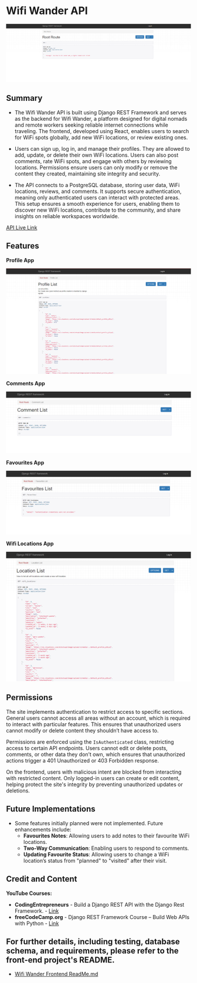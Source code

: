 # Wifi Wander API

![Website display on various devices](readme-pics/django-api-home.png)

## Summary

- The Wifi Wander API is built using Django REST Framework and serves as the backend for Wifi Wander, a platform designed for digital nomads and remote workers seeking reliable internet connections while traveling. The frontend, developed using React, enables users to search for WiFi spots globally, add new WiFi locations, or review existing ones.

- Users can sign up, log in, and manage their profiles. They are allowed to add, update, or delete their own WiFi locations. Users can also post comments, rate WiFi spots, and engage with others by reviewing locations. Permissions ensure users can only modify or remove the content they created, maintaining site integrity and security.

- The API connects to a PostgreSQL database, storing user data, WiFi locations, reviews, and comments. It supports secure authentication, meaning only authenticated users can interact with protected areas. This setup ensures a smooth experience for users, enabling them to discover new WiFi locations, contribute to the community, and share insights on reliable workspaces worldwide.

[API Live Link](https://wifi-wander-api-835560a3f6c2.herokuapp.com/)

## Features

**Profile App**

![Profile App Screenshot](readme-pics/django-api-profile.png)

**Comments App**

![Comments App Screenshot](readme-pics/django-api-comments.png)

**Favourites App**

![Favourites App Screenshot](readme-pics/django-api-favourites.png)

**Wifi Locations App**

![WiFi Locations App Screenshot](readme-pics/django-api-wifi-locations.png)

## Permissions

The site implements authentication to restrict access to specific sections. General users cannot access all areas without an account, which is required to interact with particular features. This ensures that unauthorized users cannot modify or delete content they shouldn’t have access to.

Permissions are enforced using the `IsAuthenticated` class, restricting access to certain API endpoints. Users cannot edit or delete posts, comments, or other data they don’t own, which ensures that unauthorized actions trigger a 401 Unauthorized or 403 Forbidden response.

On the frontend, users with malicious intent are blocked from interacting with restricted content. Only logged-in users can create or edit content, helping protect the site's integrity by preventing unauthorized updates or deletions.

## Future Implementations

- Some features initially planned were not implemented. Future enhancements include:
  - **Favourites Notes**: Allowing users to add notes to their favourite WiFi locations.
  - **Two-Way Communication**: Enabling users to respond to comments.
  - **Updating Favourite Status**: Allowing users to change a WiFi location’s status from "planned" to "visited" after their visit.

## Credit and Content

**YouTube Courses:**

- **CodingEntrepreneurs** - Build a Django REST API with the Django Rest Framework. - [Link](https://www.youtube.com/watch?v=c708Nf0cHrs)
- **freeCodeCamp.org** - Django REST Framework Course – Build Web APIs with Python - [Link](https://www.youtube.com/watch?v=tujhGdn1EMI)

## For further details, including testing, database schema, and requirements, please refer to the front-end project's README.

- [Wifi Wander Frontend ReadMe.md](https://github.com/GMontaque/wifi-wander)
